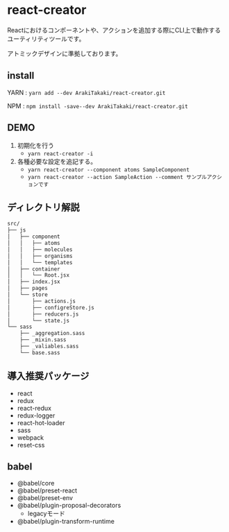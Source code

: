 # react-creator

Reactにおけるコンポーネントや、アクションを追加する際にCLI上で動作するユーティリティツールです。

アトミックデザインに準拠しております。

## install

YARN : `yarn add --dev ArakiTakaki/react-creator.git`

NPM : `npm install -save--dev ArakiTakaki/react-creator.git`

## DEMO

1. 初期化を行う
    - `yarn react-creator -i`
2. 各種必要な設定を追記する。
    - `yarn react-creator --component atoms SampleComponent`
    - `yarn react-creator --action SampleAction --comment サンプルアクションです`

## ディレクトリ解説

```txt
src/
├── js
│   ├── component
│   │   ├── atoms
│   │   ├── molecules
│   │   ├── organisms
│   │   └── templates
│   ├── container
│   │   └── Root.jsx
│   ├── index.jsx
│   ├── pages
│   └── store
│       ├── actions.js
│       ├── configreStore.js
│       ├── reducers.js
│       └── state.js
└── sass
    ├── _aggregation.sass
    ├── _mixin.sass
    ├── _valiables.sass
    └── base.sass
```

## 導入推奨パッケージ

- react
- redux
- react-redux
- redux-logger
- react-hot-loader
- sass
- webpack
- reset-css

## babel

- @babel/core
- @babel/preset-react
- @babel/preset-env
- @babel/plugin-proposal-decorators
  - legacyモード
- @babel/plugin-transform-runtime
